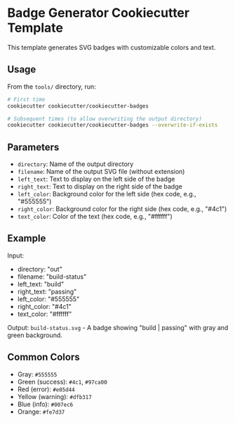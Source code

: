 # Badge Generator Cookiecutter Template

This template generates SVG badges with customizable colors and text.

## Usage

From the `tools/` directory, run:

```bash
# First time
cookiecutter cookiecutter/cookiecutter-badges

# Subsequent times (to allow overwriting the output directory)
cookiecutter cookiecutter/cookiecutter-badges --overwrite-if-exists
```

## Parameters

- `directory`: Name of the output directory
- `filename`: Name of the output SVG file (without extension)
- `left_text`: Text to display on the left side of the badge
- `right_text`: Text to display on the right side of the badge
- `left_color`: Background color for the left side (hex code, e.g., "#555555")
- `right_color`: Background color for the right side (hex code, e.g., "#4c1")
- `text_color`: Color of the text (hex code, e.g., "#ffffff")

## Example

Input:

- directory: "out"
- filename: "build-status"
- left_text: "build"
- right_text: "passing"
- left_color: "#555555"
- right_color: "#4c1"
- text_color: "#ffffff"

Output: `build-status.svg` - A badge showing "build | passing" with gray and green background.

## Common Colors

- Gray: `#555555`
- Green (success): `#4c1`, `#97ca00`
- Red (error): `#e05d44`
- Yellow (warning): `#dfb317`
- Blue (info): `#007ec6`
- Orange: `#fe7d37`
